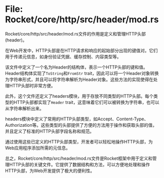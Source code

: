 # File: Rocket/core/http/src/header/mod.rs

Rocket/core/http/src/header/mod.rs文件的作用是定义和管理HTTP头部(header)。

在Web开发中，HTTP头部是在HTTP请求和响应的起始部分出现的键值对。它们用于传递元信息，如身份验证凭据、缓存控制、内容类型等。

该文件中定义了一个名为Header的结构体，表示一个HTTP头部的键和值。Header结构体实现了`ToString`和`FromStr` trait，因此可以将一个Header对象转换为字符串形式，并且可以将字符串解析为Header对象。这些方法的实现使得在处理HTTP头部时非常方便。

此外，这个文件还定义了headers模块，用于存放不同类型的HTTP头部。每个类型的HTTP头部都实现了`Header` trait，这意味着它们可以被转换为字符串，也可以从字符串解析出来。

headers模块中定义了常用的HTTP头部类型，如Accept、Content-Type、Authorization等。这些类型的头部提供了方便的方法用于操作和获取头部的值，并且定义了标准的HTTP头部字段名称和规范。

通过使用这些已定义的HTTP头部类型，开发者可以轻松地操作HTTP头部，为Web应用程序添加所需的元信息。

总之，Rocket/core/http/src/header/mod.rs文件是Rocket框架中用于定义和管理HTTP头部的关键文件。它提供了数据结构和方法，可以方便地处理和操作HTTP头部，为Web开发提供了极大的便利性。

